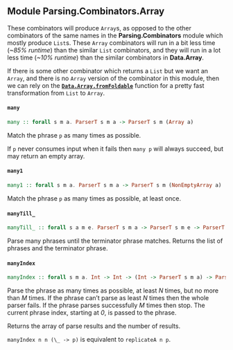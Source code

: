 ## Module Parsing.Combinators.Array

These combinators will produce `Array`s, as opposed to the other combinators
of the same names in the __Parsing.Combinators__ module
which mostly produce `List`s. These `Array` combinators will run in a bit
less time (*~85% runtime*) than the similar `List` combinators, and they will run in a
lot less time (*~10% runtime*) than the similar combinators in __Data.Array__.

If there is some other combinator which returns
a `List` but we want an `Array`, and there is no `Array` version of the
combinator in this module, then we can rely on the
[__`Data.Array.fromFoldable`__](https://pursuit.purescript.org/packages/purescript-arrays/docs/Data.Array#v:fromFoldable)
function for a pretty fast transformation from `List` to `Array`.

#### `many`

``` purescript
many :: forall s m a. ParserT s m a -> ParserT s m (Array a)
```

Match the phrase `p` as many times as possible.

If `p` never consumes input when it
fails then `many p` will always succeed,
but may return an empty array.

#### `many1`

``` purescript
many1 :: forall s m a. ParserT s m a -> ParserT s m (NonEmptyArray a)
```

Match the phrase `p` as many times as possible, at least once.

#### `manyTill_`

``` purescript
manyTill_ :: forall s a m e. ParserT s m a -> ParserT s m e -> ParserT s m (Tuple (Array a) e)
```

Parse many phrases until the terminator phrase matches.
Returns the list of phrases and the terminator phrase.

#### `manyIndex`

``` purescript
manyIndex :: forall s m a. Int -> Int -> (Int -> ParserT s m a) -> ParserT s m (Tuple Int (Array a))
```

Parse the phrase as many times as possible, at least *N* times, but no
more than *M* times.
If the phrase can’t parse as least *N* times then the whole
parser fails. If the phrase parses successfully *M* times then stop.
The current phrase index, starting at *0*, is passed to the phrase.

Returns the array of parse results and the number of results.

`manyIndex n n (\_ -> p)` is equivalent to `replicateA n p`.


